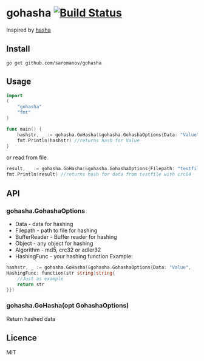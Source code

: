 # gohasha [![Build Status](https://travis-ci.org/saromanov/gohasha.svg?branch=master)](https://travis-ci.org/saromanov/gohasha)

Inspired by [hasha](https://github.com/sindresorhus/hasha)

## Install
``` go get github.com/saromanov/gohasha ```
## Usage
```go
import
(
	"gohasha"
	"fmt"
)

func main() {
	hashstr, _ := gohasha.GoHasha(&gohasha.GohashaOptions{Data: "Value"})
	fmt.Println(hashstr) //returns hash for Value
}
```
or read from file
```go
result, _ := gohasha.GoHasha(&gohasha.GohashaOptions{Filepath: "testfile", Algorithm: "crc64"})
fmt.Println(result) //returns hash for data from testfile with crc64
```

## API
### gohasha.GohashaOptions
* Data - data for hashing
* Filepath -  path to file for hashing
* BufferReader - Buffer reader for hashing
* Object - any object for hashing
* Algorithm - md5, crc32 or adler32
* HashingFunc - your hashing function
Example:
```go
hashstr, _ := gohasha.GoHasha(&gohasha.GohashaOptions{Data: "Value",
HashingFunc: function(str string)string{
    //Just as example
	return str
}})
```

### gohasha.GoHasha(opt GohashaOptions)
Return hashed data


## Licence
MIT